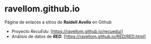 # ravellom.github.io
Página de enlaces a sitios de __Raidell Avello__ en Github

- Proyecto _RecuEdu_: [https://ravellom.github.io/recuedu/]
- Análisis de datos de ___RED___: [https://ravellom.github.io/RED/RED.html]
